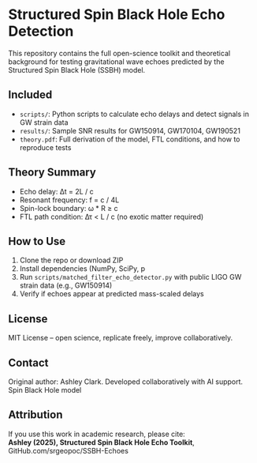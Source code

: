 # Structured Spin Black Hole Echo Detection

This repository contains the full open-science toolkit and theoretical background for testing gravitational wave echoes predicted by the Structured Spin Black Hole (SSBH) model.

## Included
- `scripts/`: Python scripts to calculate echo delays and detect signals in GW strain data
- `results/`: Sample SNR results for GW150914, GW170104, GW190521
- `theory.pdf`: Full derivation of the model, FTL conditions, and how to reproduce tests

## Theory Summary
- Echo delay: Δt = 2L / c
- Resonant frequency: f = c / 4L
- Spin-lock boundary: ω * R ≥ c
- FTL path condition: Δτ < L / c (no exotic matter required)

## How to Use
1. Clone the repo or download ZIP
2. Install dependencies (NumPy, SciPy, p
3. Run `scripts/matched_filter_echo_detector.py` with public LIGO GW strain data (e.g., GW150914)
4. Verify if echoes appear at predicted mass-scaled delays

## License
MIT License – open science, replicate freely, improve collaboratively.

## Contact
Original author: Ashley Clark. Developed collaboratively with AI support.
 Spin Black Hole model
 ## Attribution

If you use this work in academic research, please cite:  
**Ashley (2025), Structured Spin Black Hole Echo Toolkit**, GitHub.com/srgeopoc/SSBH-Echoes

